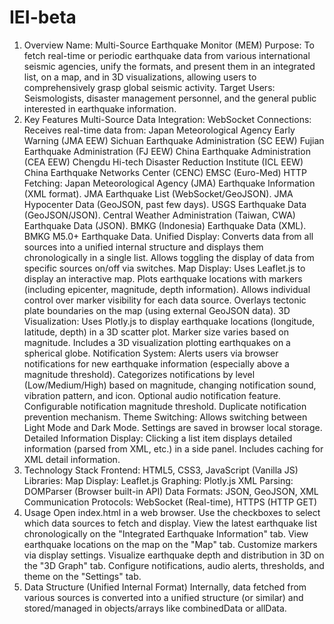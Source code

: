 # IEI-beta
1. Overview
Name: Multi-Source Earthquake Monitor (MEM)
Purpose: To fetch real-time or periodic earthquake data from various international seismic agencies, unify the formats, and present them in an integrated list, on a map, and in 3D visualizations, allowing users to comprehensively grasp global seismic activity.
Target Users: Seismologists, disaster management personnel, and the general public interested in earthquake information.
2. Key Features
Multi-Source Data Integration:
WebSocket Connections: Receives real-time data from:
Japan Meteorological Agency Early Warning (JMA EEW)
Sichuan Earthquake Administration (SC EEW)
Fujian Earthquake Administration (FJ EEW)
China Earthquake Administration (CEA EEW)
Chengdu Hi-tech Disaster Reduction Institute (ICL EEW)
China Earthquake Networks Center (CENC)
EMSC (Euro-Med)
HTTP Fetching:
Japan Meteorological Agency (JMA) Earthquake Information (XML format).
JMA Earthquake List (WebSocket/GeoJSON).
JMA Hypocenter Data (GeoJSON, past few days).
USGS Earthquake Data (GeoJSON/JSON).
Central Weather Administration (Taiwan, CWA) Earthquake Data (JSON).
BMKG (Indonesia) Earthquake Data (XML).
BMKG M5.0+ Earthquake Data.
Unified Display:
Converts data from all sources into a unified internal structure and displays them chronologically in a single list.
Allows toggling the display of data from specific sources on/off via switches.
Map Display:
Uses Leaflet.js to display an interactive map.
Plots earthquake locations with markers (including epicenter, magnitude, depth information).
Allows individual control over marker visibility for each data source.
Overlays tectonic plate boundaries on the map (using external GeoJSON data).
3D Visualization:
Uses Plotly.js to display earthquake locations (longitude, latitude, depth) in a 3D scatter plot.
Marker size varies based on magnitude.
Includes a 3D visualization plotting earthquakes on a spherical globe.
Notification System:
Alerts users via browser notifications for new earthquake information (especially above a magnitude threshold).
Categorizes notifications by level (Low/Medium/High) based on magnitude, changing notification sound, vibration pattern, and icon.
Optional audio notification feature.
Configurable notification magnitude threshold.
Duplicate notification prevention mechanism.
Theme Switching:
Allows switching between Light Mode and Dark Mode.
Settings are saved in browser local storage.
Detailed Information Display:
Clicking a list item displays detailed information (parsed from XML, etc.) in a side panel.
Includes caching for XML detail information.
3. Technology Stack
Frontend: HTML5, CSS3, JavaScript (Vanilla JS)
Libraries:
Map Display: Leaflet.js
Graphing: Plotly.js
XML Parsing: DOMParser (Browser built-in API)
Data Formats: JSON, GeoJSON, XML
Communication Protocols: WebSocket (Real-time), HTTPS (HTTP GET)
4. Usage
Open index.html in a web browser.
Use the checkboxes to select which data sources to fetch and display.
View the latest earthquake list chronologically on the "Integrated Earthquake Information" tab.
View earthquake locations on the map on the "Map" tab. Customize markers via display settings.
Visualize earthquake depth and distribution in 3D on the "3D Graph" tab.
Configure notifications, audio alerts, thresholds, and theme on the "Settings" tab.
5. Data Structure (Unified Internal Format)
Internally, data fetched from various sources is converted into a unified structure (or similar) and stored/managed in objects/arrays like combinedData or allData.
